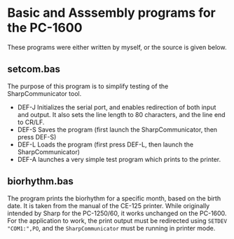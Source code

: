 # Basic and Asssembly programs for the PC-1600
These programs were either written by myself, or the source is given below.

## setcom.bas
The purpose of this program is to simplify testing of the SharpCommunicator tool.
* DEF-J Initializes the serial port, and enables redirection of both input and output. It also sets the line length to 80 characters, and the line end to CR/LF.
* DEF-S Saves the program (first launch the SharpCommunicator, then press DEF-S)
* DEF-L Loads the program (first press DEF-L, then launch the SharpCommunicator)
* DEF-A launches a very simple test program which prints to the printer.

## biorhythm.bas
The program prints the biorhythm for a specific month, based on the birth date.
It is taken from the manual of the CE-125 printer. While originally intended by Sharp for the
PC-1250/60, it works unchanged on the PC-1600. For the application to work,
the print output must be redirected using `SETDEV "COM1:",PO`, and the `SharpCommunicator`
must be running in printer mode.